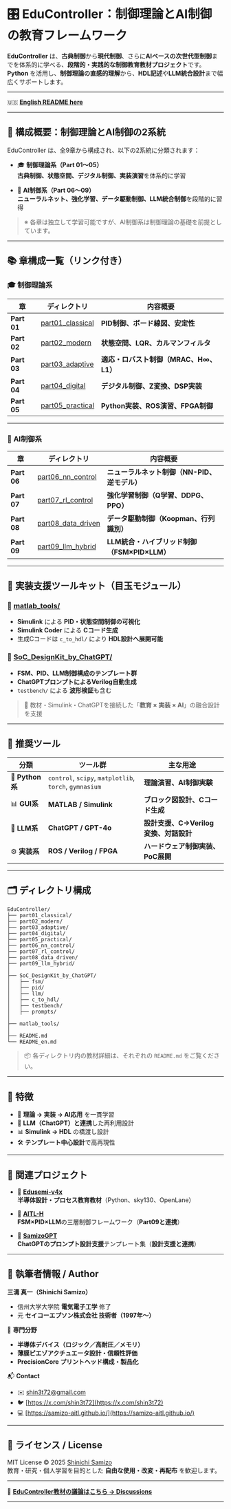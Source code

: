 # 🎛️ **EduController：制御理論とAI制御の教育フレームワーク**

**EduController** は、**古典制御**から**現代制御**、さらに**AIベースの次世代型制御**までを体系的に学べる、**段階的・実践的な制御教育教材プロジェクト**です。  
**Python** を活用し、**制御理論の直感的理解**から、**HDL記述**や**LLM統合設計**まで幅広くサポートします。

---

🇺🇸 [**English README here**](./README_en.md)

---

## 🧭 **構成概要：制御理論とAI制御の2系統**

EduController は、全9章から構成され、以下の2系統に分類されます：

- 🎓 **制御理論系（Part 01〜05）**  
  **古典制御、状態空間、デジタル制御、実装演習**を体系的に学習

- 🤖 **AI制御系（Part 06〜09）**  
  **ニューラルネット、強化学習、データ駆動制御、LLM統合制御**を段階的に習得

> ※ 各章は独立して学習可能ですが、AI制御系は制御理論の基礎を前提としています。

---

## 📚 **章構成一覧（リンク付き）**

### 🎓 **制御理論系**

| 章 | ディレクトリ | 内容概要 |
|----|----------------|----------|
| **Part 01** | [part01_classical](./part01_classical/) | **PID制御、ボード線図、安定性** |
| **Part 02** | [part02_modern](./part02_modern/) | **状態空間、LQR、カルマンフィルタ** |
| **Part 03** | [part03_adaptive](./part03_adaptive/) | **適応・ロバスト制御（MRAC、H∞、L1）** |
| **Part 04** | [part04_digital](./part04_digital/) | **デジタル制御、Z変換、DSP実装** |
| **Part 05** | [part05_practical](./part05_practical/) | **Python実装、ROS演習、FPGA制御** |

---

### 🤖 **AI制御系**

| 章 | ディレクトリ | 内容概要 |
|----|----------------|----------|
| **Part 06** | [part06_nn_control](./part06_nn_control/) | **ニューラルネット制御（NN-PID、逆モデル）** |
| **Part 07** | [part07_rl_control](./part07_rl_control/) | **強化学習制御（Q学習、DDPG、PPO）** |
| **Part 08** | [part08_data_driven](./part08_data_driven/) | **データ駆動制御（Koopman、行列識別）** |
| **Part 09** | [part09_llm_hybrid](./part09_llm_hybrid/) | **LLM統合・ハイブリッド制御（FSM×PID×LLM）** |

---

## 🔩 **実装支援ツールキット（目玉モジュール）**

### 🔹 [**matlab_tools/**](./matlab_tools/)

- **Simulink** による **PID・状態空間制御の可視化**
- **Simulink Coder** による **Cコード生成**
- 生成Cコードは `c_to_hdl/` により **HDL設計へ展開可能**

### 🔹 [**SoC_DesignKit_by_ChatGPT/**](./SoC_DesignKit_by_ChatGPT/)

- **FSM、PID、LLM制御構成のテンプレート群**
- **ChatGPTプロンプトによるVerilog自動生成**  
- `testbench/` による **波形検証**も含む

> 🧠 教材・Simulink・ChatGPTを接続した「**教育 × 実装 × AI**」の融合設計を支援

---

## 🔧 **推奨ツール**

| 分類 | ツール群 | 主な用途 |
|------|-----------|-----------|
| 🐍 **Python系** | `control`, `scipy`, `matplotlib`, `torch`, `gymnasium` | **理論演習、AI制御実験** |
| 📊 **GUI系** | **MATLAB / Simulink** | **ブロック図設計、Cコード生成** |
| 🤖 **LLM系** | **ChatGPT / GPT-4o** | **設計支援、C→Verilog変換、対話設計** |
| ⚙️ **実装系** | **ROS / Verilog / FPGA** | **ハードウェア制御実装、PoC展開** |

---

## 🗂️ **ディレクトリ構成**

```
EduController/
├── part01_classical/
├── part02_modern/
├── part03_adaptive/
├── part04_digital/
├── part05_practical/
├── part06_nn_control/
├── part07_rl_control/
├── part08_data_driven/
├── part09_llm_hybrid/
│
├── SoC_DesignKit_by_ChatGPT/
│   ├── fsm/
│   ├── pid/
│   ├── llm/
│   ├── c_to_hdl/
│   ├── testbench/
│   ├── prompts/
│
├── matlab_tools/
│
├── README.md
└── README_en.md
```

> 📦 各ディレクトリ内の教材詳細は、それぞれの `README.md` をご覧ください。

---

## 🚀 **特徴**

- 🔁 **理論 → 実装 → AI応用** を一貫学習  
- 🧠 **LLM（ChatGPT）と連携**した再利用設計  
- 📊 **Simulink → HDL** の橋渡し設計  
- 🛠️ **テンプレート中心設計**で高再現性

---

## 🔗 **関連プロジェクト**

- 🧩 [**Edusemi-v4x**](https://github.com/Samizo-AITL/Edusemi-v4x)  
  **半導体設計・プロセス教育教材**（Python、sky130、OpenLane）

- 🤖 [**AITL-H**](https://github.com/Samizo-AITL/AITL-H)  
  **FSM×PID×LLM**の三層制御フレームワーク（**Part09と連携**）

- 🧠 [**SamizoGPT**](https://github.com/Samizo-AITL/SamizoGPT)  
  **ChatGPTのプロンプト設計支援**テンプレート集（**設計支援と連携**）

---

## 👤 **執筆者情報 / Author**

**三溝 真一（Shinichi Samizo）**  
- 信州大学大学院 **電気電子工学** 修了  
- 元 **セイコーエプソン株式会社 技術者（1997年〜）**

📌 **専門分野**  
- **半導体デバイス（ロジック／高耐圧／メモリ）**  
- **薄膜ピエゾアクチュエータ設計・信頼性評価**  
- **PrecisionCore プリントヘッド構成・製品化**

📬 **Contact**  
- ✉️ [shin3t72@gmail.com](mailto:shin3t72@gmail.com)  
- 🐦 [https://x.com/shin3t72](https://x.com/shin3t72)  
- 💻 [https://samizo-aitl.github.io/](https://samizo-aitl.github.io/)

---

## 🔖 **ライセンス / License**

MIT License © 2025 [Shinichi Samizo](https://github.com/Samizo-AITL)  
教育・研究・個人学習を目的とした **自由な使用・改変・再配布** を歓迎します。

---

💬 [**EduController教材の議論はこちら → Discussions**](https://github.com/Samizo-AITL/EduController/discussions)

---
